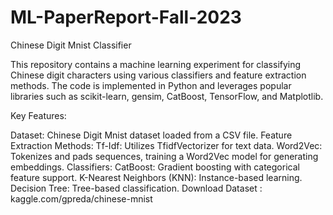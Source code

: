 # ML-PaperReport-Fall-2023
Chinese Digit Mnist Classifier

This repository contains a machine learning experiment for classifying Chinese digit characters using various classifiers and feature extraction methods. The code is implemented in Python and leverages popular libraries such as scikit-learn, gensim, CatBoost, TensorFlow, and Matplotlib.

Key Features:

Dataset: Chinese Digit Mnist dataset loaded from a CSV file.
Feature Extraction Methods:
Tf-Idf: Utilizes TfidfVectorizer for text data.
Word2Vec: Tokenizes and pads sequences, training a Word2Vec model for generating embeddings.
Classifiers:
CatBoost: Gradient boosting with categorical feature support.
K-Nearest Neighbors (KNN): Instance-based learning.
Decision Tree: Tree-based classification.
Download Dataset : kaggle.com/gpreda/chinese-mnist
